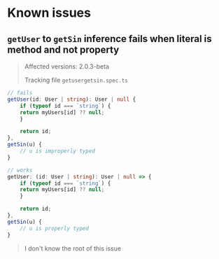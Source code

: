 # Known issues

## `getUser` to `getSin` inference fails when literal is method and not property

> Affected versions: 2.0.3-beta
> 
> Tracking file `getusergetsin.spec.ts`

```ts
// fails
getUser(id: User | string): User | null {
    if (typeof id === `string`) {
    return myUsers[id] ?? null;
    }

    return id;
},
getSin(u) {
    // u is improperly typed
}
```

```ts
// works
getUser: (id: User | string): User | null => {
    if (typeof id === `string`) {
    return myUsers[id] ?? null;
    }

    return id;
},
getSin(u) {
    // u is properly typed
}
```

> I don't know the root of this issue
